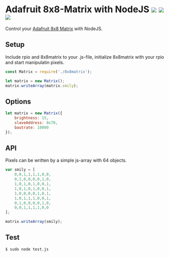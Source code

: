 # Adafruit 8x8-Matrix with NodeJS ![](https://img.shields.io/npm/v/8x8matrix.svg) ![](https://img.shields.io/bundlephobia/min/8x8matrix.svg) ![](https://img.shields.io/npm/dt/8x8matrix.svg)

Control your [Adafruit 8x8 Matrix](https://www.adafruit.com/products/959) with NodeJS.

## Setup

Include rpio and 8x8matrix to your .js-file, initialize 8x8matrix with your rpio and start manipulatin pixels.

```js
const Matrix = require('./8x8matrix');

let matrix = new Matrix();
matrix.writeArray(matrix.smily);
```

## Options 

```js
let matrix = new Matrix({
	brightness: 15,
	slaveAddress: 0x70,
	bautrate: 10000
});
```

## API

Pixels can be written by a simple js-array with 64 objects. 

```js
var smily = [
	0,0,1,1,1,1,0,0,
	0,1,0,0,0,0,1,0,
	1,0,1,0,1,0,0,1,
	1,0,1,0,1,0,0,1,
	1,0,0,0,0,1,0,1,
	1,0,1,1,1,0,0,1,
	0,1,0,0,0,0,1,0,
	0,0,1,1,1,1,0,0
];

matrix.writeArray(smily);
```

## Test

```
$ sudo node test.js
```